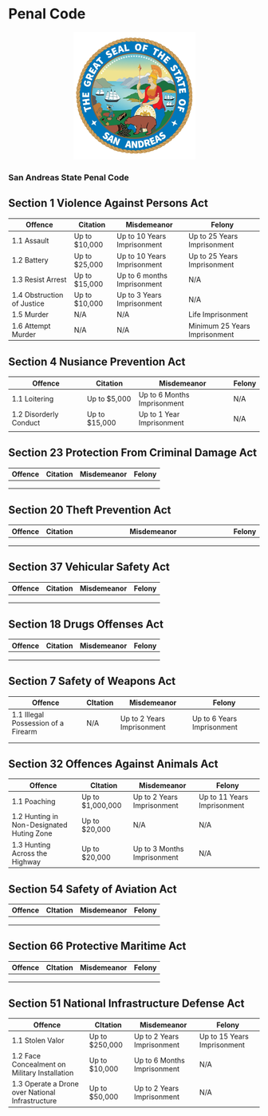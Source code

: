 # Penal Code



<div align="center" data-full-width="true">

<figure><img src="../../.gitbook/assets/10728.png" alt="" width="245"><figcaption></figcaption></figure>

</div>

### San Andreas State Penal Code



## Section 1 Violence Against Persons Act

<table data-full-width="true"><thead><tr><th>Offence</th><th>Citation</th><th>Misdemeanor</th><th>Felony</th></tr></thead><tbody><tr><td>1.1 Assault</td><td>Up to $10,000</td><td>Up to 10 Years Imprisonment</td><td>Up to 25 Years Imprisonment</td></tr><tr><td>1.2 Battery</td><td>Up to $25,000</td><td>Up to 10 Years Imprisonment</td><td>Up to 25 Years Imprisonment</td></tr><tr><td>1.3 Resist Arrest</td><td>Up to $15,000</td><td>Up to 6 months Imprisonment</td><td>N/A</td></tr><tr><td>1.4 Obstruction of Justice</td><td>Up to $10,000</td><td>Up to 3 Years Imprisonment</td><td>N/A</td></tr><tr><td>1.5 Murder</td><td>N/A</td><td>N/A</td><td>Life Imprisonment</td></tr><tr><td>1.6 Attempt Murder</td><td>N/A</td><td>N/A</td><td>Minimum 25 Years Imprisonment</td></tr></tbody></table>

## Section 4 Nusiance Prevention Act

<table data-full-width="true"><thead><tr><th>Offence</th><th>Citation</th><th>Misdemeanor</th><th>Felony</th></tr></thead><tbody><tr><td>1.1 Loitering</td><td>Up to $5,000</td><td>Up to 6 Months Imprisonment</td><td>N/A</td></tr><tr><td>1.2 Disorderly Conduct</td><td>Up to $15,000</td><td>Up to 1 Year Imprisonment</td><td>N/A</td></tr><tr><td></td><td></td><td></td><td></td></tr></tbody></table>

## Section 23 Protection From Criminal Damage Act

<table data-full-width="true"><thead><tr><th>Offence</th><th>Citation</th><th>Misdemeanor</th><th>Felony</th></tr></thead><tbody><tr><td></td><td></td><td></td><td></td></tr><tr><td></td><td></td><td></td><td></td></tr><tr><td></td><td></td><td></td><td></td></tr></tbody></table>

## Section 20 Theft Prevention Act

<table data-full-width="true"><thead><tr><th>Offence</th><th>Citation</th><th width="318">Misdemeanor</th><th>Felony</th></tr></thead><tbody><tr><td></td><td></td><td></td><td></td></tr><tr><td></td><td></td><td></td><td></td></tr><tr><td></td><td></td><td></td><td></td></tr></tbody></table>

## Section 37 Vehicular Safety Act

<table data-full-width="true"><thead><tr><th>Offence</th><th>Citation</th><th>Misdemeanor</th><th>Felony</th></tr></thead><tbody><tr><td></td><td></td><td></td><td></td></tr><tr><td></td><td></td><td></td><td></td></tr><tr><td></td><td></td><td></td><td></td></tr></tbody></table>

## Section 18 Drugs Offenses Act

<table data-full-width="true"><thead><tr><th>Offence</th><th>Citation</th><th>Misdemeanor</th><th>Felony</th></tr></thead><tbody><tr><td></td><td></td><td></td><td></td></tr><tr><td></td><td></td><td></td><td></td></tr><tr><td></td><td></td><td></td><td></td></tr></tbody></table>

## Section 7 Safety of  Weapons Act

<table data-full-width="true"><thead><tr><th>Offence</th><th>CItation</th><th>Misdemeanor</th><th>Felony</th></tr></thead><tbody><tr><td>1.1 Illegal Possession of a Firearm</td><td>N/A</td><td>Up to 2 Years Imprisonment</td><td>Up to 6 Years Imprisonment</td></tr><tr><td></td><td></td><td></td><td></td></tr><tr><td></td><td></td><td></td><td></td></tr></tbody></table>

## Section 32 Offences Against Animals Act

<table data-full-width="true"><thead><tr><th>Offence</th><th>CItation</th><th>Misdemeanor</th><th>Felony</th></tr></thead><tbody><tr><td>1.1 Poaching</td><td>Up to $1,000,000</td><td>Up to 2 Years Imprisonment</td><td>Up to 11 Years Imprisonment</td></tr><tr><td>1.2 Hunting in Non-Designated Huting Zone</td><td>Up to $20,000</td><td>N/A</td><td>N/A</td></tr><tr><td>1.3 Hunting Across the Highway</td><td>Up to $20,000</td><td>Up to 3 Months Imprisonment</td><td>N/A</td></tr></tbody></table>

## Section 54 Safety of Aviation Act

<table data-full-width="true"><thead><tr><th>Offence</th><th>CItation</th><th>Misdemeanor</th><th>Felony</th></tr></thead><tbody><tr><td></td><td></td><td></td><td></td></tr><tr><td></td><td></td><td></td><td></td></tr><tr><td></td><td></td><td></td><td></td></tr></tbody></table>

## Section 66 Protective Maritime Act

<table data-full-width="true"><thead><tr><th>Offence</th><th>CItation</th><th>Misdemeanor</th><th>Felony</th></tr></thead><tbody><tr><td></td><td></td><td></td><td></td></tr><tr><td></td><td></td><td></td><td></td></tr><tr><td></td><td></td><td></td><td></td></tr></tbody></table>

## Section 51 National Infrastructure Defense Act

<table data-full-width="true"><thead><tr><th>Offence</th><th>CItation</th><th>Misdemeanor</th><th>Felony</th></tr></thead><tbody><tr><td>1.1 Stolen Valor</td><td>Up to $250,000</td><td>Up to 2 Years Imprisonment</td><td>Up to 15 Years Imprisonment</td></tr><tr><td>1.2 Face Concealment on Military Installation </td><td>Up to $10,000</td><td>Up to 6 Months Imprisonment</td><td>N/A</td></tr><tr><td>1.3 Operate a Drone over National Infrastructure</td><td>Up to $50,000</td><td>Up to 2 Years Imprisonment</td><td>N/A</td></tr></tbody></table>

